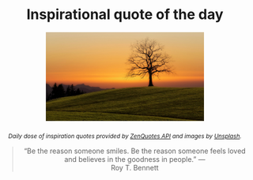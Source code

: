
<div align="center">

# Inspirational quote of the day

<img src="./data/photo.jpeg" alt="Beautiful nature photo" width="320" height="180">

<sub><i>Daily dose of inspiration quotes provided by [ZenQuotes API](https://zenquotes.io/) and images by [Unsplash](https://unsplash.com/).</i></sub>


<blockquote>&ldquo;Be the reason someone smiles. Be the reason someone feels loved and believes in the goodness in people.&rdquo; &mdash; <footer>Roy T. Bennett</footer></blockquote>

</div>

